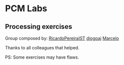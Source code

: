 # PCM Labs

## Processing exercises

Group composed by:
[RicardoPereiraIST](https://github.com/RicardoPereiraIST)
[diogoaj](https://github.com/diogoaj)
[Marcelo]()

Thanks to all colleagues that helped.

PS: Some exercises may have flaws.
